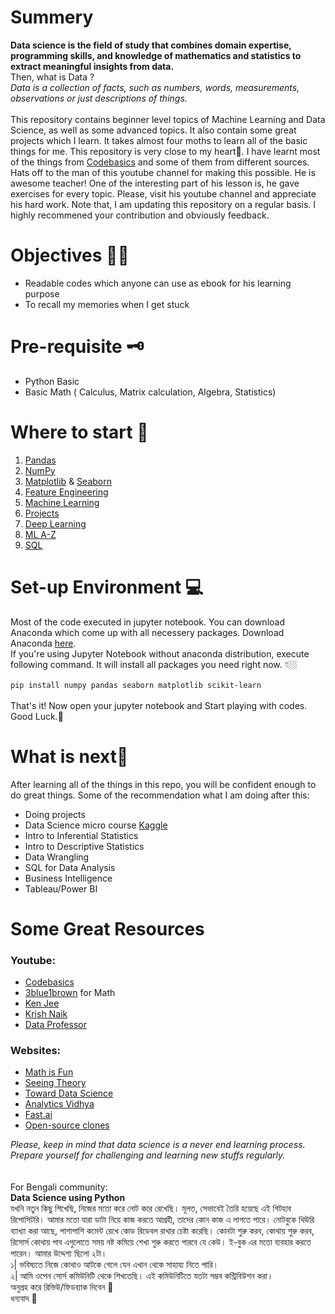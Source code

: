 # Summery
**Data science is the field of study that combines domain expertise, programming skills, and knowledge of mathematics and statistics to extract meaningful insights from data.**<br> Then, what is Data ? <br>
*Data is a collection of facts, such as numbers, words, measurements, observations or just descriptions of things.* <br><br>
This repository contains beginner level topics of Machine Learning and Data Science, as well as some advanced topics. It also contain some great projects which I learn. It takes almost four moths to learn all of the basic things for me. This repository is very close to my heart🖤. I have learnt most of the things from [Codebasics](https://www.youtube.com/channel/UCh9nVJoWXmFb7sLApWGcLPQ) and some of them from different sources. Hats off to the man of this youtube channel for making this possible. He is awesome teacher! One of the interesting part of his lesson is, he gave exercises for every topic. Please, visit his youtube channel and appreciate his hard work. Note that, I am updating this repository on a regular basis. I highly recommened your contribution and obviously feedback.

# Objectives 👼🏼
- Readable codes which anyone can use as ebook for his learning purpose
- To recall my memories when I get stuck 

# Pre-requisite 🗝
- Python Basic
- Basic Math ( Calculus, Matrix calculation, Algebra, Statistics) 

# Where to start 🤔
1. [Pandas](https://github.com/Shaon2221/Learning-and-Experiment_Data-Science/tree/master/Pandas)
2. [NumPy](https://github.com/Shaon2221/Learning-and-Experiment_Data-Science/tree/master/Numpy)
3. [Matplotlib](https://github.com/Shaon2221/Learning-and-Experiment_Data-Science/tree/master/Matplotlib) & [Seaborn](https://github.com/Shaon2221/Learning-and-Experiment_Data-Science/tree/master/Seaborn)
4. [Feature Engineering](https://github.com/Shaon2221/Learning-and-Experiment_Data-Science/tree/master/Feature%20Engineering)
5. [Machine Learning](https://github.com/Shaon2221/Learning-and-Experiment_Data-Science/tree/master/Machine%20Learning)
6. [Projects](https://github.com/Shaon2221/Learning-and-Experiment_Data-Science/tree/master/Projects)
7. [Deep Learning](https://github.com/Shaon2221/Learning-and-Experiment_Data-Science/tree/master/Deep%20Learning)
8. [ML A-Z](https://github.com/Shaon2221/Learning-and-Experiment_Data-Science/tree/master/ML%20A-Z)
9. [SQL](https://github.com/Shaon2221/Learning-and-Experiment_Data-Science/tree/master/SQL)

# Set-up Environment 💻
Most of the code executed in jupyter notebook. You can download Anaconda which come up with all necessery packages. Download Anaconda [here](https://www.anaconda.com/products/individual). <br>
If you're using Jupyter Notebook without anaconda distribution, execute following command. It will install all packages you need right now. 👇🏼<br><br>
`pip install numpy pandas seaborn matplotlib scikit-learn` <br><br>
That's it! Now open your jupyter notebook and Start playing with codes. Good Luck.🤗

# What is next🎯
After learning all of the things in this repo, you will be confident enough to do great things. Some of the recommendation what I am doing after this:
- Doing projects
- Data Science micro course [Kaggle](https://www.kaggle.com/learn/overview)
- Intro to Inferential Statistics
- Intro to Descriptive Statistics
- Data Wrangling
- SQL for Data Analysis
- Business Intelligence
- Tableau/Power BI 

# Some Great Resources
### Youtube:
- [Codebasics](https://www.youtube.com/channel/UCh9nVJoWXmFb7sLApWGcLPQ)
- [3blue1brown](https://www.youtube.com/c/3blue1brown/) for Math
- [Ken Jee](https://www.youtube.com/channel/UCiT9RITQ9PW6BhXK0y2jaeg)
- [Krish Naik](https://www.youtube.com/channel/UCNU_lfiiWBdtULKOw6X0Dig)
- [Data Professor](https://www.youtube.com/channel/UCV8e2g4IWQqK71bbzGDEI4Q)
### Websites:
- [Math is Fun](https://www.mathsisfun.com/)
- [Seeing Theory](https://seeing-theory.brown.edu/)
- [Toward Data Science](https://towardsdatascience.com/)
- [Analytics Vidhya](https://www.analyticsvidhya.com/)
- [Fast.ai](https://www.fast.ai/)
- [Open-source clones](https://gourav.io/clone-wars)

_Please, keep in mind that data science is a never end learning process. Prepare yourself for challenging and learning new stuffs regularly._
<br><br><br>
For Bengali community:<br>
**Data Science using Python** <br>
যখনি নতুন কিছু শিখেছি, নিজের মতো করে নোট করে রেখেছি। মূলত, সেভাবেই তৈরি হয়েছে এই গিটহাব রিপোসিটরি। আমার মতো যারা ডাটা নিয়ে কাজ করতে আগ্রহী, তাদের কোন কাজ এ লাগতে পারে। নোটবুকে থিউরি ব্যাখ্যা করা আছে, পাশাপাশি কমেন্ট রেখে কোড রিডেবল রাখার চেষ্টা করেছি। কোনটা শুরু করব, কোথায় শুরু করব, রিসোর্স কোথায় পাব এগুলোতে সময় নষ্ট কমিয়ে শেখা শুরু করতে পারবে যে কেউ। ই-বুক এর মতো ব্যবহার করতে পারেন। আমার উদ্দেশ্য ছিলো ২টা।<br>
১| ভবিষ্যতে নিজে কোথাও আটকে গেলে যেন এখান থেকে সাহায্য নিতে পারি।<br>
২| আমি ওপেন সোর্স কমিউনিটি থেকে শিখতেছি। এই কমিউনিটিতে যতটা সম্ভব কন্ট্রিবিউশন করা।<br>
অনুগ্রহ করে রিভিউ/ফিডব্যাক দিবেন 🙏<br>
ধন্যবাদ 🖤
